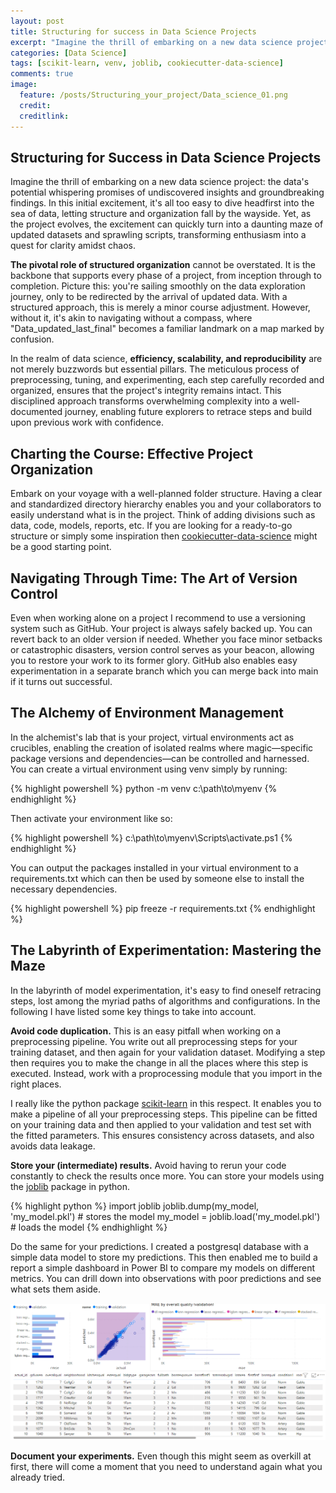 ```yaml
---
layout: post
title: Structuring for success in Data Science Projects
excerpt: "Imagine the thrill of embarking on a new data science project: the data's potential whispering promises of undiscovered insights and groundbreaking findings. In this initial excitement, it's all too easy to dive headfirst into the sea of data, letting structure and organization fall by the wayside. Yet, as the project evolves, the excitement can quickly turn into a daunting maze of updated datasets and sprawling scripts, transforming enthusiasm into a quest for clarity amidst chaos."
categories: [Data Science]
tags: [scikit-learn, venv, joblib, cookiecutter-data-science]
comments: true
image:
  feature: /posts/Structuring_your_project/Data_science_01.png
  credit: 
  creditlink: 
---
```

## Structuring for Success in Data Science Projects
Imagine the thrill of embarking on a new data science project: the data's potential whispering promises of undiscovered insights and groundbreaking findings. In this initial excitement, it's all too easy to dive headfirst into the sea of data, letting structure and organization fall by the wayside. Yet, as the project evolves, the excitement can quickly turn into a daunting maze of updated datasets and sprawling scripts, transforming enthusiasm into a quest for clarity amidst chaos.

**The pivotal role of structured organization** cannot be overstated. It is the backbone that supports every phase of a project, from inception through to completion. Picture this: you're sailing smoothly on the data exploration journey, only to be redirected by the arrival of updated data. With a structured approach, this is merely a minor course adjustment. However, without it, it's akin to navigating without a compass, where "Data_updated_last_final" becomes a familiar landmark on a map marked by confusion.

In the realm of data science, **efficiency, scalability, and reproducibility** are not merely buzzwords but essential pillars. The meticulous process of preprocessing, tuning, and experimenting, each step carefully recorded and organized, ensures that the project's integrity remains intact. This disciplined approach transforms overwhelming complexity into a well-documented journey, enabling future explorers to retrace steps and build upon previous work with confidence.


## Charting the Course: Effective Project Organization
Embark on your voyage with a well-planned folder structure. Having a clear and standardized directory hierarchy enables you and your collaborators to easily understand what is in the project. Think of adding divisions such as data, code, models, reports, etc. If you are looking for a ready-to-go structure or simply some inspiration then [cookiecutter-data-science](http://drivendata.github.io/cookiecutter-data-science/) might be a good starting point.


## Navigating Through Time: The Art of Version Control
Even when working alone on a project I recommend to use a versioning system such as GitHub. Your project is always safely backed up. You can revert back to an older version if needed. Whether you face minor setbacks or catastrophic disasters, version control serves as your beacon, allowing you to restore your work to its former glory. GitHub also enables easy experimentation in a separate branch which you can merge back into main if it turns out successful.


## The Alchemy of Environment Management
In the alchemist's lab that is your project, virtual environments act as crucibles, enabling the creation of isolated realms where magic—specific package versions and dependencies—can be controlled and harnessed. You can create a virtual environment using venv simply by running:

{% highlight powershell %}
python -m venv c:\path\to\myenv
{% endhighlight %}

Then activate your environment like so:

{% highlight powershell %}
c:\path\to\myenv\Scripts\activate.ps1
{% endhighlight %}

You can output the packages installed in your virtual environment to a requirements.txt which can then be used by someone else to install the necessary dependencies.

{% highlight powershell %}
pip freeze -r requirements.txt
{% endhighlight %}


## The Labyrinth of Experimentation: Mastering the Maze
In the labyrinth of model experimentation, it's easy to find oneself retracing steps, lost among the myriad paths of algorithms and configurations. In the following I have listed some key things to take into account.

**Avoid code duplication.** This is an easy pitfall when working on a preprocessing pipeline. You write out all preprocessing steps for your training dataset, and then again for your validation dataset. Modifying a step then requires you to make the change in all the places where this step is executed. Instead, work with a proprocessing module that you import in the right places.

I really like the python package [scikit-learn](https://scikit-learn.org/stable/index.html) in this respect. It enables you to make a pipeline of all your preprocessing steps. This pipeline can be fitted on your training data and then applied to your validation and test set with the fitted parameters. This ensures consistency across datasets, and also avoids data leakage.

**Store your (intermediate) results.** Avoid having to rerun your code constantly to check the results once more. You can store your models using the [joblib](https://joblib.readthedocs.io/en/stable/) package in python.

{% highlight python %}
import joblib
joblib.dump(my_model, 'my_model.pkl')   # stores the model
my_model = joblib.load('my_model.pkl')  # loads the model
{% endhighlight %}

Do the same for your predictions. I created a postgresql database with a simple data model to store my predictions. This then enabled me to build a report a simple dashboard in Power BI to compare my models on different metrics. You can drill down into observations with poor predictions and see what sets them aside.

![Power BI dashboard comparing model performance.](/img/posts/Structuring_your_project/powerbi_report.png)

**Document your experiments.** Even though this might seem as overkill at first, there will come a moment that you need to understand again what you already tried.



